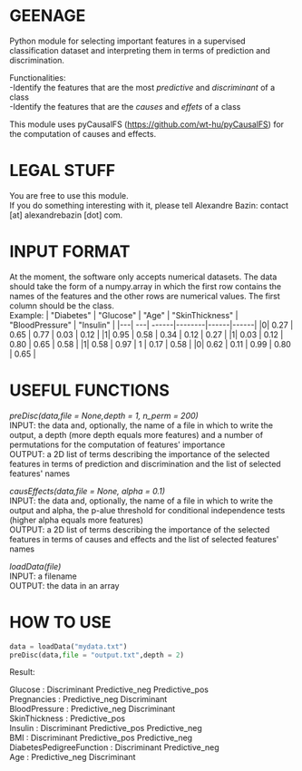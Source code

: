 # GEENAGE
Python module for selecting important features in a supervised classification dataset and interpreting them in terms of prediction and discrimination.

Functionalities:<br/>
-Identify the features that are the most *predictive* and *discriminant* of a class<br/>
-Identify the features that are the *causes* and *effets* of a class

This module uses pyCausalFS (https://github.com/wt-hu/pyCausalFS) for the computation of causes and effects.

# LEGAL STUFF

You are free to use this module.<br/>
If you do something interesting with it, please tell Alexandre Bazin: contact [at] alexandrebazin [dot] com.

# INPUT FORMAT

At the moment, the software only accepts numerical datasets. The data should take the form of a numpy.array in which the first row contains the names of the features and the other rows are numerical values. The first column should be the class.<br/>
Example:
| "Diabetes" |	"Glucose" |	"Age" |	"SkinThickness" |	 "BloodPressure" | "Insulin" |
|---| ---| ------|--------|------|------| 
|0|	0.27  |	0.65 | 0.77 | 0.03 | 0.12	|
|1| 0.95	|	0.58 | 0.34 |	0.12 | 0.27	|
|1| 0.03	|	0.12 | 0.80	|	0.65 | 0.58 |
|1| 0.58	| 0.97 | 1 | 0.17	| 0.58 |
|0| 0.62	| 0.11 | 0.99 | 0.80 | 0.65 |

# USEFUL FUNCTIONS

*preDisc(data,file = None,depth = 1, n_perm = 200)*<br/>
INPUT: the data and, optionally, the name of a file in which to write the output, a depth (more depth equals more features) and a number of permutations for the computation of features' importance<br/>
OUTPUT: a 2D list of terms describing the importance of the selected features in terms of prediction and discrimination and the list of selected features' names


*causEffects(data,file = None, alpha = 0.1)*<br/>
INPUT: the data and, optionally, the name of a file in which to write the output and alpha, the p-alue threshold for conditional independence tests (higher alpha equals more features)<br/>
OUTPUT: a 2D list of terms describing the importance of the selected features in terms of causes and effects and the list of selected features' names


*loadData(file)*<br/>
INPUT: a filename<br/>
OUTPUT: the data in an array



# HOW TO USE

```python
data = loadData("mydata.txt")
preDisc(data,file = "output.txt",depth = 2)
```

Result:

Glucose : Discriminant Predictive_neg Predictive_pos<br/>
Pregnancies : Predictive_neg Discriminant<br/>
BloodPressure : Predictive_neg Discriminant<br/>
SkinThickness : Predictive_pos<br/>
Insulin : Discriminant Predictive_pos Predictive_neg<br/>
BMI : Discriminant Predictive_pos Predictive_neg<br/>
DiabetesPedigreeFunction : Discriminant Predictive_neg<br/>
Age : Predictive_neg Discriminant
